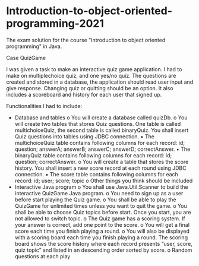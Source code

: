 # Introduction-to-object-oriented-programming-2021
The exam solution for the course "Introduction to object oriented programming" in Java.

Case QuizGame

I was given a task to make an interactive quiz game application. I had to make on multiplechoice quiz, and one yes/no quiz.
The questions are created and stored in a database, the application should read user input and give response. 
Changing quiz or quitting should be an option. It also includes a scoreboard and history for each user that signed up.

Functionalities I had to include:

- Database and tables
o You will create a database called quizDb.
o You will create two tables that stores Quiz questions. One table is
called multichoiceQuiz, the second table is called binaryQuiz. You shall
insert Quiz questions into tables using JDBC connection.
▪ The multichoiceQuiz table contains following columns for each
record: id; question; answerA; answerB; answerC; answerD;
correctAnswer.
▪ The binaryQuiz table contains following columns for each record:
id; question; correctAnswer.
o You will create a table that stores the score history. You shall insert a
new score record at each round using JDBC connection.
▪ The score table contains following columns for each record: id;
user; score; topic
o Other things you think should be included
- Interactive Java program
o You shall use Java.Util.Scanner to build the interactive QuizGame Java
program.
o You need to sign up as a user before start playing the Quiz game.
o You shall be able to play the QuizGame for unlimited times unless you
want to quit the game.
o You shall be able to choose Quiz topics before start. Once you start,
you are not allowed to switch topic.
o The Quiz game has a scoring system. If your answer is correct, add
one point to the score.
o You will get a final score each time you finish playing a round.
o You will also be displayed with a scoring board each time you finish
playing a round. The scoring board shows the score history where each
record presents “user, score, quiz topic” and listed in an descending
order sorted by score.
o Random questions at each play
